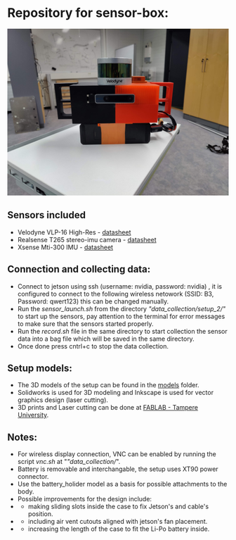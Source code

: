 # Repository for sensor-box:
![N|Solid](./docs/front.jpg)
## Sensors included
- Velodyne VLP-16 High-Res - [datasheet](./docs/VLP16_Puck-Hi-Res_Datasheet.pdf)
- Realsense T265 stereo-imu camera - [datasheet](./docs/Realsense_T265.pdf)
- Xsense Mti-300 IMU -  [datasheet](./docs/MTi-300.pdf)

## Connection and collecting data:
- Connect to jetson using ssh (username: nvidia, password: nvidia) , it is configured to connect to the following wireless netowork (SSID: B3, Password: qwert123) this can be changed manually.
- Run the _sensor_launch.sh_ from the directory _"data_collection/setup_2/"_ to start up the sensors, pay attention to the terminal for error messages to make sure that the sensors started properly.
- Run the _record.sh_ file in the same directory to start collection the sensor data into a bag file which will be saved in the same directory.
- Once done press cntrl+c to stop the data collection.  

## Setup models:
- The 3D models of the setup can be found in the [models](./models) folder.
- Solidworks is used for 3D modeling and Inkscape is used for vector graphics design (laser cutting).
- 3D prints and Laser cutting can be done at [FABLAB - Tampere University](https://sites.tuni.fi/fablabtampere-en/).

## Notes:
- For wireless display connection, VNC can be enabled by running the script _vnc.sh_ at "_"data_collection/_".  
- Battery is removable and interchangable, the setup uses XT90 power connector.
- Use the battery_holider model as a basis for possible attachments to the body.
- Possible improvements for the design include:
- - making sliding slots inside the case to fix Jetson's and cable's position.
 - - including air vent cutouts aligned with jetson's fan placement.
 - - increasing the length of the case to fit the Li-Po battery inside.
